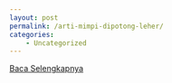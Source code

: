 ```yaml
---
layout: post
permalink: /arti-mimpi-dipotong-leher/
categories:
    - Uncategorized
---
```


[Baca Selengkapnya](/03)